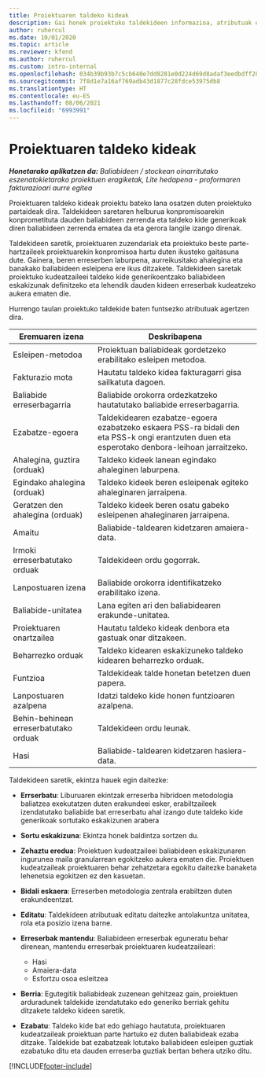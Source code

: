 ```yaml
---
title: Proiektuaren taldeko kideak
description: Gai honek proiektuko taldekideen informazioa, atributuak eta programazioa lantzeko moduari buruzko informazioa eskaintzen du.
author: ruhercul
ms.date: 10/01/2020
ms.topic: article
ms.reviewer: kfend
ms.author: ruhercul
ms.custom: intro-internal
ms.openlocfilehash: 034b39b93b7c5cb640e7dd8281e0d224d69d8adaf3eedbdff288a96e7fb9920b
ms.sourcegitcommit: 7f8d1e7a16af769adb43d1877c28fdce53975db8
ms.translationtype: HT
ms.contentlocale: eu-ES
ms.lasthandoff: 08/06/2021
ms.locfileid: "6993991"
---
```

# <a name="project-team-members"></a>Proiektuaren taldeko kideak

_**Honetarako aplikatzen da:** Baliabideen / stockean oinarritutako eszenatokietarako proiektuen eragiketak, Lite hedapena - proformaren fakturazioari aurre egitea_

Proiektuaren taldeko kideak proiektu bateko lana osatzen duten proiektuko partaideak dira. Taldekideen saretaren helburua konpromisoarekin konprometituta dauden baliabideen zerrenda eta taldeko kide generikoak diren baliabideen zerrenda ematea da eta gerora langile izango direnak.

Taldekideen saretik, proiektuaren zuzendariak eta proiektuko beste parte-hartzaileek proiektuarekin konpromisoa hartu duten ikusteko gaitasuna dute. Gainera, beren erreserben laburpena, aurreikusitako ahalegina eta banakako baliabideen esleipena ere ikus ditzakete. Taldekideen saretak proiektuko kudeatzaileei taldeko kide generikoentzako baliabideen eskakizunak definitzeko eta lehendik dauden kideen erreserbak kudeatzeko aukera ematen die.

Hurrengo taulan proiektuko taldekide baten funtsezko atributuak agertzen dira.

| Eremuaren izena          | Deskribapena                                                                                                                                                                  |
|--------------------------|-----------------------------------------------------------------------------------------------------------------------------------------------------------------------------------|
| Esleipen-metodoa        | Proiektuan baliabideak gordetzeko erabilitako esleipen metodoa.                                                                         |
| Fakturazio mota             | Hautatu taldeko kidea fakturagarri gisa sailkatuta dagoen.                                                                                                                                       |
| Baliabide erreserbagarria        | Baliabide orokorra ordezkatzeko hautatutako baliabide erreserbagarria.                                                                                                                   |
| Ezabatze-egoera            | Taldekidearen ezabatze-egoera ezabatzeko eskaera PSS-ra bidali den eta PSS-k ongi erantzuten duen eta esperotako denbora-leihoan jarraitzeko. |
| Ahalegina, guztira (orduak)     | Taldeko kideek lanean egindako ahaleginen laburpena.                                                                                                                         |
| Egindako ahalegina (orduak) | Taldeko kideek beren esleipenak egiteko ahaleginaren jarraipena.                                                                                           |
| Geratzen den ahalegina (orduak) | Taldeko kideek beren osatu gabeko esleipenen ahaleginaren jarraipena.                                                                                    |
| Amaitu                   | Baliabide-taldearen kidetzaren amaiera-data.                                                                                                                                            |
| Irmoki erreserbatutako orduak        | Taldekideen ordu gogorrak.                                                                                                                                                                |
| Lanpostuaren izena            | Baliabide orokorra identifikatzeko erabilitako izena.                                                                                                                                   |
| Baliabide-unitatea          | Lana egiten ari den baliabidearen erakunde-unitatea.                                                                                                                      |
| Proiektuaren onartzailea         | Hautatu taldeko kideak denbora eta gastuak onar ditzakeen.                                                                                                                     |
| Beharrezko orduak           | Taldeko kidearen eskakizuneko taldeko kidearen beharrezko orduak.                                                                                                                       |
| Funtzioa                     | Taldekideak talde honetan betetzen duen papera.                                                                                                                                |
| Lanpostuaren azalpena     | Idatzi taldeko kide honen funtzioaren azalpena.                                                                                                                             |
| Behin-behinean erreserbatutako orduak        | Taldekideen ordu leunak.                                                                                                                                                                 |
| Hasi                    | Baliabide-taldearen kidetzaren hasiera-data.                                                                                                                                          |

Taldekideen saretik, ekintza hauek egin daitezke:

- **Errserbatu**: Liburuaren ekintzak erreserba hibridoen metodologia baliatzea exekutatzen duten erakundeei esker, erabiltzaileek izendatutako baliabide bat erreserbatu ahal izango dute taldeko kide generikoak sortutako eskakizunen arabera
- **Sortu eskakizuna**: Ekintza honek baldintza sortzen du.
- **Zehaztu eredua**: Proiektuen kudeatzaileei baliabideen eskakizunaren ingurunea maila granularrean egokitzeko aukera ematen die. Proiektuen kudeatzaileak proiektuaren behar zehatzetara egokitu daitezke banaketa lehenetsia egokitzen ez den kasuetan.
- **Bidali eskaera**: Erreserben metodologia zentrala erabiltzen duten erakundeentzat.
- **Editatu**: Taldekideen atributuak editatu daitezke antolakuntza unitatea, rola eta posizio izena barne.
- **Erreserbak mantendu**: Baliabideen erreserbak eguneratu behar direnean, mantendu erreserbak proiektuaren kudeatzaileari:

    - Hasi
    - Amaiera-data
    - Esfortzu osoa esleitzea

- **Berria**: Egutegitik baliabideak zuzenean gehitzeaz gain, proiektuen arduradunek taldekide izendatutako edo generiko berriak gehitu ditzakete taldeko kideen saretik.
- **Ezabatu**: Taldeko kide bat edo gehiago hautatuta, proiektuaren kudeatzaileak proiektuan parte hartuko ez duten baliabideak ezaba ditzake. Taldekide bat ezabatzeak lotutako baliabideen esleipen guztiak ezabatuko ditu eta dauden erreserba guztiak bertan behera utziko ditu.


[!INCLUDE[footer-include](../includes/footer-banner.md)]